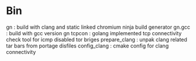 # Bin

gn : build with clang and static linked chromium ninja build generator
gn.gcc : build with gcc version gn 
tcpcon : golang implemented tcp connectivity check tool for icmp disabled tor briges
prepare_clang : unpak clang related tar bars from portage disfiles
config_clang : cmake config for clang
connectivity
